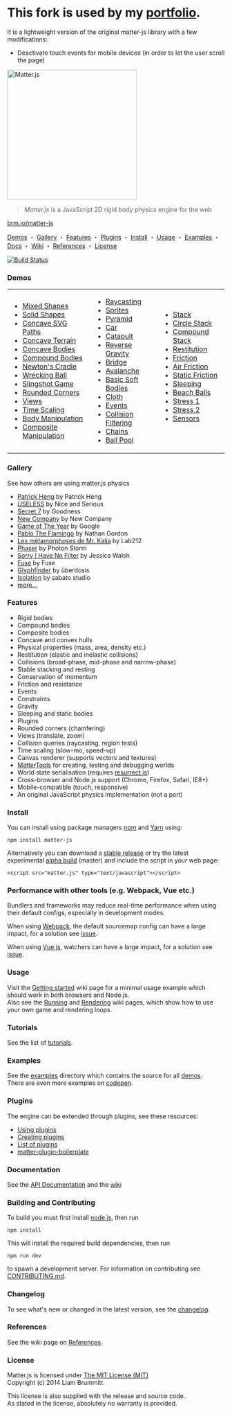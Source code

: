 # This fork is used by my [portfolio](https://github.com/depp57/portfolio-2024).

It is a lightweight version of the original matter-js library with a few modifications:
- Deactivate touch events for mobile devices (in order to let the user scroll the page)

<img alt="Matter.js" src="https://brm.io/matter-js/img/matter-js.svg" width="300">

> *Matter.js* is a JavaScript 2D rigid body physics engine for the web

[brm.io/matter-js](https://brm.io/matter-js/)

[Demos](#demos) ・ [Gallery](#gallery) ・ [Features](#features) ・ [Plugins](#plugins) ・ [Install](#install) ・ [Usage](#usage) ・ [Examples](#examples) ・ [Docs](#documentation) ・ [Wiki](https://github.com/liabru/matter-js/wiki) ・ [References](#references) ・ [License](#license)

[![Build Status](https://travis-ci.org/liabru/matter-js.png?branch=master)](https://travis-ci.org/liabru/matter-js)

### Demos

<table>
  <tr>
    <td>
      <ul>
        <li><a href="https://brm.io/matter-js/demo/#mixed">Mixed Shapes</a></li>
        <li><a href="https://brm.io/matter-js/demo/#mixedSolid">Solid Shapes</a></li>
        <li><a href="https://brm.io/matter-js/demo/#svg">Concave SVG Paths</a></li>
        <li><a href="https://brm.io/matter-js/demo/#terrain">Concave Terrain</a></li>
        <li><a href="https://brm.io/matter-js/demo/#concave">Concave Bodies</a></li>
        <li><a href="https://brm.io/matter-js/demo/#compound">Compound Bodies</a></li>
        <li><a href="https://brm.io/matter-js/demo/#newtonsCradle">Newton's Cradle</a></li>
        <li><a href="https://brm.io/matter-js/demo/#wreckingBall">Wrecking Ball</a></li>
        <li><a href="https://brm.io/matter-js/demo/#slingshot">Slingshot Game</a></li>
        <li><a href="https://brm.io/matter-js/demo/#rounded">Rounded Corners</a></li>
        <li><a href="https://brm.io/matter-js/demo/#views">Views</a></li>
        <li><a href="https://brm.io/matter-js/demo/#timescale">Time Scaling</a></li>
        <li><a href="https://brm.io/matter-js/demo/#manipulation">Body Manipulation</a></li>
        <li><a href="https://brm.io/matter-js/demo/#compositeManipulation">Composite Manipulation</a></li>
      </ul>
    </td>
    <td>
      <ul>
        <li><a href="https://brm.io/matter-js/demo/#raycasting">Raycasting</a></li>
        <li><a href="https://brm.io/matter-js/demo/#sprites">Sprites</a></li>
        <li><a href="https://brm.io/matter-js/demo/#pyramid">Pyramid</a></li>
        <li><a href="https://brm.io/matter-js/demo/#car">Car</a></li>
        <li><a href="https://brm.io/matter-js/demo/#catapult">Catapult</a></li>
        <li><a href="https://brm.io/matter-js/demo/#gravity">Reverse Gravity</a></li>
        <li><a href="https://brm.io/matter-js/demo/#bridge">Bridge</a></li>
        <li><a href="https://brm.io/matter-js/demo/#avalanche">Avalanche</a></li>
        <li><a href="https://brm.io/matter-js/demo/#softBody">Basic Soft Bodies</a></li>
        <li><a href="https://brm.io/matter-js/demo/#cloth">Cloth</a></li>
        <li><a href="https://brm.io/matter-js/demo/#events">Events</a></li>
        <li><a href="https://brm.io/matter-js/demo/#collisionFiltering">Collision Filtering</a></li>
        <li><a href="https://brm.io/matter-js/demo/#chains">Chains</a></li>
        <li><a href="https://brm.io/matter-js/demo/#ballPool">Ball Pool</a></li>
      </ul>
    </td>
    <td>
      <ul>
        <li><a href="https://brm.io/matter-js/demo/#stack">Stack</a></li>
        <li><a href="https://brm.io/matter-js/demo/#circleStack">Circle Stack</a></li>
        <li><a href="https://brm.io/matter-js/demo/#compoundStack">Compound Stack</a></li>
        <li><a href="https://brm.io/matter-js/demo/#restitution">Restitution</a></li>
        <li><a href="https://brm.io/matter-js/demo/#friction">Friction</a></li>
        <li><a href="https://brm.io/matter-js/demo/#airFriction">Air Friction</a></li>
        <li><a href="https://brm.io/matter-js/demo/#staticFriction">Static Friction</a></li>
        <li><a href="https://brm.io/matter-js/demo/#sleeping">Sleeping</a></li>
        <li><a href="https://brm.io/matter-js/demo/#beachBalls">Beach Balls</a></li>
        <li><a href="https://brm.io/matter-js/demo/#stress">Stress 1</a></li>
        <li><a href="https://brm.io/matter-js/demo/#stress2">Stress 2</a></li>
        <li><a href="https://brm.io/matter-js/demo/#sensors">Sensors</a></li>
      </ul>
      <br>
    </td>
  </tr>
</table>

### Gallery

See how others are using matter.js physics

- [Patrick Heng](https://patrickheng.com/) by Patrick Heng
- [USELESS](https://useless.london/) by Nice and Serious
- [Secret 7](https://secret-7.com/) by Goodness
- [New Company](https://www.new.company/) by New Company
- [Game of The Year](https://gameoftheyear.withgoogle.com/) by Google
- [Pablo The Flamingo](https://pablotheflamingo.com/) by Nathan Gordon
- [Les métamorphoses de Mr. Kalia](https://lab212.org/oeuvres/2:art/18/Les-metamorphoses-de-Mr-Kalia) by Lab212
- [Phaser](https://phaser.io/) by Photon Storm
- [Sorry I Have No Filter](https://sorryihavenofilter.com/pages/about/) by Jessica Walsh
- [Fuse](https://fuse.blog/) by Fuse
- [Glyphfinder](https://www.glyphfinder.com/) by überdosis
- [Isolation](https://isolation.is/postcards/my-week) by sabato studio
- [more...](https://github.com/liabru/matter-js/wiki/Gallery)

### Features

- Rigid bodies
- Compound bodies
- Composite bodies
- Concave and convex hulls
- Physical properties (mass, area, density etc.)
- Restitution (elastic and inelastic collisions)
- Collisions (broad-phase, mid-phase and narrow-phase)
- Stable stacking and resting
- Conservation of momentum
- Friction and resistance
- Events
- Constraints
- Gravity
- Sleeping and static bodies
- Plugins
- Rounded corners (chamfering)
- Views (translate, zoom)
- Collision queries (raycasting, region tests)
- Time scaling (slow-mo, speed-up)
- Canvas renderer (supports vectors and textures)
- [MatterTools](https://github.com/liabru/matter-tools) for creating, testing and debugging worlds
- World state serialisation (requires [resurrect.js](https://github.com/skeeto/resurrect-js))
- Cross-browser and Node.js support (Chrome, Firefox, Safari, IE8+)
- Mobile-compatible (touch, responsive)
- An original JavaScript physics implementation (not a port)

### Install

You can install using package managers [npm](https://www.npmjs.org/package/matter-js) and [Yarn](https://yarnpkg.com/) using:

    npm install matter-js

Alternatively you can download a [stable release](https://github.com/liabru/matter-js/tags) or try the latest experimental [alpha build](https://github.com/liabru/matter-js/tree/master/build) (master) and include the script in your web page:

    <script src="matter.js" type="text/javascript"></script>

### Performance with other tools (e.g. Webpack, Vue etc.)

Bundlers and frameworks may reduce real-time performance when using their default configs, especially in development modes.

When using [Webpack](https://webpack.js.org/), the default sourcemap config can have a large impact, for a solution see [issue](https://github.com/liabru/matter-js/issues/1001).

When using [Vue.js](https://vuejs.org/), watchers can have a large impact, for a solution see [issue](https://github.com/liabru/matter-js/issues/1001#issuecomment-998911435). 

### Usage

Visit the [Getting started](https://github.com/liabru/matter-js/wiki/Getting-started) wiki page for a minimal usage example which should work in both browsers and Node.js.  
Also see the [Running](https://github.com/liabru/matter-js/wiki/Running) and [Rendering](https://github.com/liabru/matter-js/wiki/Rendering) wiki pages, which show how to use your own game and rendering loops.

### Tutorials

See the list of [tutorials](https://github.com/liabru/matter-js/wiki/Tutorials).

### Examples

See the [examples](https://github.com/liabru/matter-js/tree/master/examples) directory which contains the source for all [demos](#demos).  
There are even more examples on [codepen](https://codepen.io/collection/Fuagy/).

### Plugins

The engine can be extended through plugins, see these resources:

- [Using plugins](https://github.com/liabru/matter-js/wiki/Using-plugins)
- [Creating plugins](https://github.com/liabru/matter-js/wiki/Creating-plugins)
- [List of plugins](https://github.com/liabru/matter-js/wiki/List-of-plugins)
- [matter-plugin-boilerplate](https://github.com/liabru/matter-plugin-boilerplate)

### Documentation

See the [API Documentation](https://brm.io/matter-js/docs/) and the [wiki](https://github.com/liabru/matter-js/wiki)

### Building and Contributing

To build you must first install [node.js](https://nodejs.org/), then run

	npm install

This will install the required build dependencies, then run

	npm run dev

to spawn a development server. For information on contributing see [CONTRIBUTING.md](https://github.com/liabru/matter-js/blob/master/CONTRIBUTING.md).

### Changelog

To see what's new or changed in the latest version, see the [changelog](https://github.com/liabru/matter-js/blob/master/CHANGELOG.md).

### References

See the wiki page on [References](https://github.com/liabru/matter-js/wiki/References).

### License

Matter.js is licensed under [The MIT License (MIT)](https://opensource.org/licenses/MIT)  
Copyright (c) 2014 Liam Brummitt

This license is also supplied with the release and source code.  
As stated in the license, absolutely no warranty is provided.
